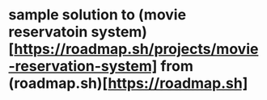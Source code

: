 # sample solution to (movie reservatoin system)[https://roadmap.sh/projects/movie-reservation-system] from (roadmap.sh)[https://roadmap.sh]

